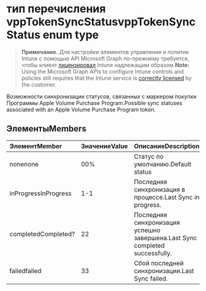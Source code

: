 # <a name="vpptokensyncstatus-enum-type"></a><span data-ttu-id="40388-101">тип перечисления vppTokenSyncStatus</span><span class="sxs-lookup"><span data-stu-id="40388-101">vppTokenSyncStatus enum type</span></span>

> <span data-ttu-id="40388-102">**Примечание.** Для настройки элементов управления и политик Intune с помощью API Microsoft Graph по-прежнему требуется, чтобы клиент [лицензировал](https://go.microsoft.com/fwlink/?linkid=839381) Intune надлежащим образом.</span><span class="sxs-lookup"><span data-stu-id="40388-102">**Note:** Using the Microsoft Graph APIs to configure Intune controls and policies still requires that the Intune service is [correctly licensed](https://go.microsoft.com/fwlink/?linkid=839381) by the customer.</span></span>

<span data-ttu-id="40388-103">Возможности синхронизации статусов, связанных с маркером покупки Программы Apple Volume Purchase Program.</span><span class="sxs-lookup"><span data-stu-id="40388-103">Possible sync statuses associated with an Apple Volume Purchase Program token.</span></span>
## <a name="members"></a><span data-ttu-id="40388-104">Элементы</span><span class="sxs-lookup"><span data-stu-id="40388-104">Members</span></span>
|<span data-ttu-id="40388-105">Элемент</span><span class="sxs-lookup"><span data-stu-id="40388-105">Member</span></span>|<span data-ttu-id="40388-106">Значение</span><span class="sxs-lookup"><span data-stu-id="40388-106">Value</span></span>|<span data-ttu-id="40388-107">Описание</span><span class="sxs-lookup"><span data-stu-id="40388-107">Description</span></span>|
|:---|:---|:---|
|<span data-ttu-id="40388-108">none</span><span class="sxs-lookup"><span data-stu-id="40388-108">none</span></span>|<span data-ttu-id="40388-109">0</span><span class="sxs-lookup"><span data-stu-id="40388-109">0%</span></span>|<span data-ttu-id="40388-110">Статус по умолчанию.</span><span class="sxs-lookup"><span data-stu-id="40388-110">Default status</span></span>|
|<span data-ttu-id="40388-111">inProgress</span><span class="sxs-lookup"><span data-stu-id="40388-111">InProgress</span></span>|<span data-ttu-id="40388-112">1</span><span class="sxs-lookup"><span data-stu-id="40388-112">-1</span></span>|<span data-ttu-id="40388-113">Последняя синхронизация в процессе.</span><span class="sxs-lookup"><span data-stu-id="40388-113">Last Sync in progress.</span></span>|
|<span data-ttu-id="40388-114">completed</span><span class="sxs-lookup"><span data-stu-id="40388-114">Completed?</span></span>|<span data-ttu-id="40388-115">2</span><span class="sxs-lookup"><span data-stu-id="40388-115">2</span></span>|<span data-ttu-id="40388-116">Последняя синхронизация успешно завершена.</span><span class="sxs-lookup"><span data-stu-id="40388-116">Last Sync completed successfully.</span></span>|
|<span data-ttu-id="40388-117">failed</span><span class="sxs-lookup"><span data-stu-id="40388-117">failed</span></span>|<span data-ttu-id="40388-118">3</span><span class="sxs-lookup"><span data-stu-id="40388-118">3</span></span>|<span data-ttu-id="40388-119">Сбой последней синхронизации.</span><span class="sxs-lookup"><span data-stu-id="40388-119">Last Sync failed.</span></span>|








